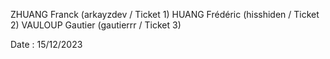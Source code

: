 ZHUANG Franck (arkayzdev / Ticket 1)
HUANG Frédéric (hisshiden / Ticket 2)
VAULOUP Gautier (gautierrr / Ticket 3)

Date : 15/12/2023
